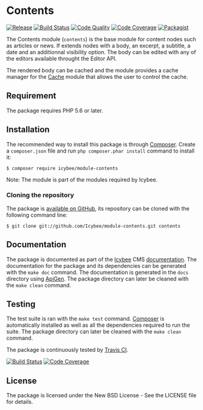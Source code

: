 # Contents

[![Release](https://img.shields.io/packagist/v/icybee/module-contents.svg)](https://github.com/Icybee/module-contents/releases)
[![Build Status](https://img.shields.io/travis/Icybee/module-contents.svg)](http://travis-ci.org/Icybee/module-contents)
[![Code Quality](https://img.shields.io/scrutinizer/g/Icybee/module-contents.svg)](https://scrutinizer-ci.com/g/Icybee/module-contents)
[![Code Coverage](https://img.shields.io/coveralls/Icybee/module-contents.svg)](https://coveralls.io/r/Icybee/module-contents)
[![Packagist](https://img.shields.io/packagist/dt/icybee/module-contents.svg)](https://packagist.org/packages/icybee/module-contents)

The Contents module (`contents`) is the base module for content nodes such as articles or
news. If extends nodes with a body, an excerpt, a subtitle, a date and an additionnal visibility
option. The body can be edited with any of the editors available throught the Editor API.

The rendered body can be cached and the module provides a cache manager for the [Cache](https://github.com/Icybee/module-cache)
module that allows the user to control the cache.





## Requirement

The package requires PHP 5.6 or later.





## Installation

The recommended way to install this package is through [Composer](http://getcomposer.org/).
Create a `composer.json` file and run `php composer.phar install` command to install it:

	$ composer require icybee/module-contents

Note: The module is part of the modules required by Icybee.





### Cloning the repository

The package is [available on GitHub](https://github.com/Icybee/module-contents), its repository can be
cloned with the following command line:

	$ git clone git://github.com/Icybee/module-contents.git contents





## Documentation

The package is documented as part of the [Icybee](http://icybee.org/) CMS
[documentation](http://icybee.org/docs/). The documentation for the package and its
dependencies can be generated with the `make doc` command. The documentation is generated in
the `docs` directory using [ApiGen](http://apigen.org/). The package directory can later be
cleaned with the `make clean` command.





## Testing

The test suite is ran with the `make test` command. [Composer](http://getcomposer.org/) is
automatically installed as well as all the dependencies required to run the suite. The package
directory can later be cleaned with the `make clean` command.

The package is continuously tested by [Travis CI](http://about.travis-ci.org/).

[![Build Status](https://img.shields.io/travis/Icybee/module-contents.svg)](http://travis-ci.org/Icybee/module-contents)
[![Code Coverage](https://img.shields.io/coveralls/Icybee/module-contents.svg)](https://coveralls.io/r/Icybee/module-contents)





## License

The package is licensed under the New BSD License - See the LICENSE file for details.
